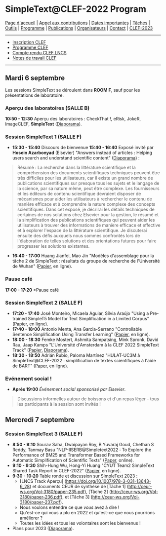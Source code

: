 # SimpleText@CLEF-2022 Program


[Page d'accueil](./) | [Appel aux contributions](./CFP) | [Dates importantes](./dates) | [Tâches](./tasks)  | [Outils](./tools) | 
[Programme](./program) | [Publications](./publications) | [Organisateurs](./organisers) | [Contact](./contact) | [CLEF-2023](https://simpletext-project.com/2023/clef)


------------------------------------------------------------

* [Inscription CLEF](https://clef2022.clef-initiative.eu/index.php?page=Pages/conferenceRegistration.html)
* [Programme CLEF](https://clef2022.clef-initiative.eu/index.php?page=Pages/programme.html)
* [Compte rendu CLEF LNCS](https://link.springer.com/book/10.1007/978-3-031-13643-6)
* [Notes de travail CLEF](http://ceur-ws.org/Vol-3180/)

------------------------------------------------------------
## Mardi 6 septembre 

Les sessions SimpleText se déroulent dans **ROOM F**, sauf pour les présentations de laboratoire.

### Aperçu des laboratoires (SALLE B)
**10:50 - 12:30** Aperçu des laboratoires : CheckThat !, eRisk, JokeR, ImageCLEF, **SimpleText** ([Diaporama](SimpleText_CLEF_2022_presentation.pdf)).

### Session SimpleText 1 (SALLE F)

* **15:30 - 15:40** Discours de bienvenue 
**15:40 - 16:40** Exposé invité par **Hosein Azarbonyad** (Elsevier) "Answers instead of articles : Helping users search and understand scientific content" ([Diaporama](../slides/Elsevier_Hosein.pdf)) : 

> Résumé : La recherche dans la littérature scientifique et la compréhension des documents scientifiques techniques peuvent être très difficiles pour les utilisateurs, car il existe un grand nombre de publications scientifiques sur presque tous les sujets et le langage de la science, par sa nature même, peut être complexe.  Les fournisseurs et les éditeurs de contenu scientifique devraient disposer de mécanismes pour aider les utilisateurs à rechercher le contenu de manière efficace et à comprendre la nature complexe des concepts scientifiques. Dans cet exposé, je décrirai les détails techniques de certaines de nos solutions chez Elsevier pour la gestion, le résumé et la simplification des publications scientifiques qui peuvent aider les utilisateurs à trouver des informations de manière efficace et effective et à explorer l'espace de la littérature scientifique. Je discuterai ensuite des défis auxquels nous sommes confrontés lors de l'élaboration de telles solutions et des orientations futures pour faire progresser les solutions existantes.
* **16:40 - 17:00** Huang Jianfei, Mao Jin "Modèles d'assemblage pour la tâche 2 de SimpleText : résultats du groupe de recherche de l'Université de Wuhan" ([Papier](http://ceur-ws.org/Vol-3180/paper-239.pdf), en ligne).

### Pause café
**17:00 - 17:20** *Pause café

### Session SimpleText 2 (SALLE F)

* **17:20 - 17:40** José Monteiro, Micaela Aguiar, Sílvia Araújo "Using a Pre-trained SimpleT5 Model for Text Simplification in a Limited Corpus" ([Papier](http://ceur-ws.org/Vol-3180/paper-241.pdf), en ligne).
* **17:40 - 18:00** Antonio Menta, Ana Garcia-Serrano "Controllable Sentence Simplification Using Transfer Learning" ([Papier](http://ceur-ws.org/Vol-3180/paper-240.pdf), en ligne).
* **18:00 - 18:30** Femke Mostert, Ashmita Sampatsing, Mink Spronk, David Rau, Jaap Kamps "L'Université d'Amsterdam à la CLEF 2022 SimpleText Track" ([Papier](http://ceur-ws.org/Vol-3180/paper-242.pdf), [Diaporama](./clef22uva-plain.pdf)).
* **18:30 - 18:50** Adrián Rubio, Paloma Martínez "HULAT-UC3M à SimpleText@CLEF-2022 : simplification de textes scientifiques à l'aide de BART" ([Paper](http://ceur-ws.org/Vol-3180/paper-243.pdf), en ligne).

### Evénement social !

* **Après 19:00** *Événement social sponsorisé par Elsevier*.  

> Discussions informelles autour de boissons et d'un repas léger - tous les participants à la session sont invités !

## Mercredi 7 septembre 

### Session SimpleText 3 (SALLE F)

* **8:50 - 9:10** Sourav Saha, Dwaipayan Roy, B Yuvaraj Goud, Chethan S Reddy, Tanmay Basu "NLP-IISERB@Simpletext2022 : To Explore the Performance of BM25 and Transformer Based Frameworks for Automatic Simplification of Scientific Texts" ([Paper](http://ceur-ws.org/Vol-3180/paper-244.pdf), online).
* **9:10 - 9:30** Shih-Hung Wu, Hong-Yi Huang "CYUT Team2 SimpleText Shared Task Report in CLEF-2022" ([Papier](http://ceur-ws.org/Vol-3180/paper-246.pdf), en ligne).
* **9:30 - 10:20** Table ronde et discussion sur SimpleText 2023 :
    * [LNCS Track Aperçu] (https://doi.org/10.1007/978-3-031-13643-6_28) et documents CEUR de synthèse de [Tâche 1] (http://ceur-ws.org/Vol-3180/paper-235.pdf), [Tâche 2] (http://ceur-ws.org/Vol-3180/paper-236.pdf), et [Tâche 3] (http://ceur-ws.org/Vol-3180/paper-237.pdf). 
    * Nous voulons entendre ce que *vous* avez à dire !
    * Qu'est-ce qui vous a plu en 2022 et qu'est-ce que nous pourrions améliorer ?
    * Toutes les idées et tous les volontaires sont les bienvenus !
* Plans pour 2023 ([Diaporama](SimpleText_CLEF_2023__short_presentation.pdf)).
